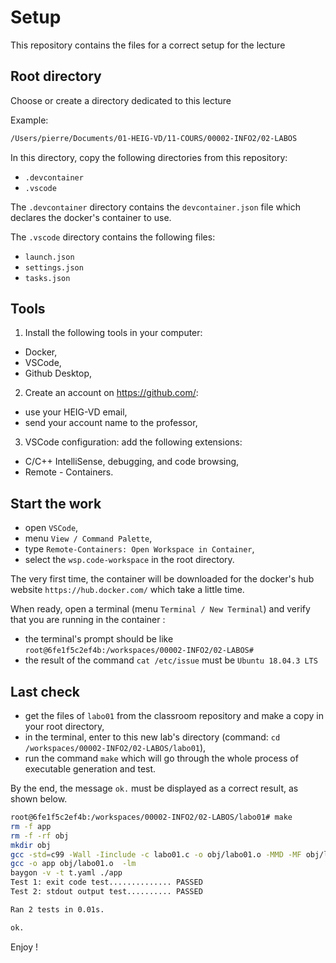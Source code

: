 # Setup

This repository contains the files for a correct setup for the lecture

## Root directory

Choose or create a directory dedicated to this lecture

Example:

```bash
/Users/pierre/Documents/01-HEIG-VD/11-COURS/00002-INFO2/02-LABOS
```

In this directory, copy the following directories from this repository:

- `.devcontainer`
- `.vscode`

The `.devcontainer` directory contains the `devcontainer.json` file which declares the docker's container to use.

The `.vscode` directory contains the following files:

- `launch.json`
- `settings.json`
- `tasks.json`

## Tools

1. Install the following tools in your computer:

  - Docker,
  - VSCode,
  - Github Desktop,

2. Create an account on https://github.com/:

  - use your HEIG-VD email,
  - send your account name to the professor,

3. VSCode configuration: add the following extensions:

  - C/C++ IntelliSense, debugging, and code browsing,
  - Remote - Containers.

## Start the work

- open `VSCode`,
- menu `View / Command Palette`,
- type `Remote-Containers: Open Workspace in Container`,
- select the `wsp.code-workspace` in the root directory.

The very first time, the container will be downloaded for the docker's hub website `https://hub.docker.com/` which take a little time.

When ready, open a terminal (menu `Terminal / New Terminal`) and verify that you are running in the container :

- the terminal's prompt should be like `root@6fe1f5c2ef4b:/workspaces/00002-INFO2/02-LABOS#` 
- the result of the command `cat /etc/issue` must be `Ubuntu 18.04.3 LTS`

## Last check

- get the files of `labo01` from the classroom repository and make a copy in your root directory,
- in the terminal, enter to this new lab's directory (command: `cd /workspaces/00002-INFO2/02-LABOS/labo01`),
- run the command `make` which will go through the whole process of executable generation and test.

By the end, the message `ok.` must be displayed as a correct result, as shown below.

```bash
root@6fe1f5c2ef4b:/workspaces/00002-INFO2/02-LABOS/labo01# make
rm -f app
rm -f -rf obj
mkdir obj
gcc -std=c99 -Wall -Iinclude -c labo01.c -o obj/labo01.o -MMD -MF obj/labo01.d
gcc -o app obj/labo01.o  -lm
baygon -v -t t.yaml ./app
Test 1: exit code test.............. PASSED
Test 2: stdout output test.......... PASSED

Ran 2 tests in 0.01s.

ok.
```


Enjoy !
